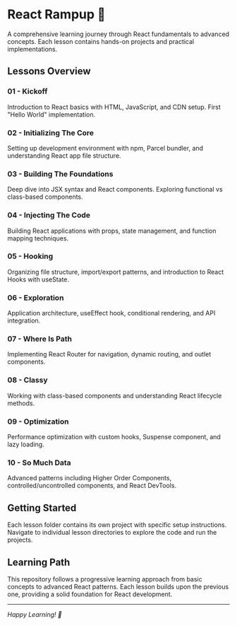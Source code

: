 # React Rampup 🚀

A comprehensive learning journey through React fundamentals to advanced concepts. Each lesson contains hands-on projects and practical implementations.

## Lessons Overview

### 01 - Kickoff

Introduction to React basics with HTML, JavaScript, and CDN setup. First "Hello World" implementation.

### 02 - Initializing The Core

Setting up development environment with npm, Parcel bundler, and understanding React app file structure.

### 03 - Building The Foundations

Deep dive into JSX syntax and React components. Exploring functional vs class-based components.

### 04 - Injecting The Code

Building React applications with props, state management, and function mapping techniques.

### 05 - Hooking

Organizing file structure, import/export patterns, and introduction to React Hooks with useState.

### 06 - Exploration

Application architecture, useEffect hook, conditional rendering, and API integration.

### 07 - Where Is Path

Implementing React Router for navigation, dynamic routing, and outlet components.

### 08 - Classy

Working with class-based components and understanding React lifecycle methods.

### 09 - Optimization

Performance optimization with custom hooks, Suspense component, and lazy loading.

### 10 - So Much Data

Advanced patterns including Higher Order Components, controlled/uncontrolled components, and React DevTools.

## Getting Started

Each lesson folder contains its own project with specific setup instructions. Navigate to individual lesson directories to explore the code and run the projects.

## Learning Path

This repository follows a progressive learning approach from basic concepts to advanced React patterns. Each lesson builds upon the previous one, providing a solid foundation for React development.

---

_Happy Learning! 🎯_
